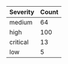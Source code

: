 | Severity | Count |
|----------|-------|
| medium | 64 |
| high | 100 |
| critical | 13 |
| low | 5 |

